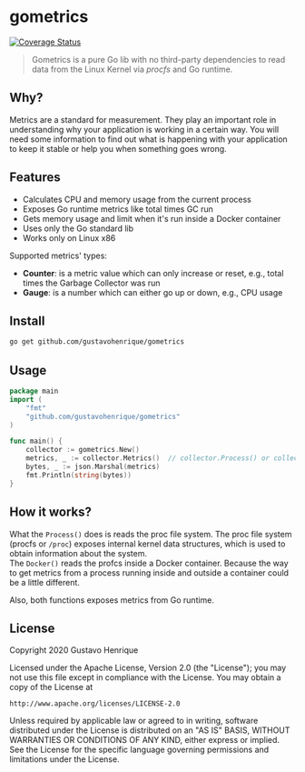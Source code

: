 gometrics
===

[![Coverage Status](https://coveralls.io/repos/github/gustavohenrique/gometrics/badge.svg?branch=main)](https://coveralls.io/github/gustavohenrique/gometrics?branch=main)

> Gometrics is a pure Go lib with no third-party dependencies to read data from the Linux Kernel via *procfs* and Go runtime.

## Why?

Metrics are a standard for measurement. They play an important role in understanding why your application is working in a certain way. You will need some information to find out what is happening with your application to keep it stable or help you when something goes wrong.

## Features

- Calculates CPU and memory usage from the current process
- Exposes Go runtime metrics like total times GC run
- Gets memory usage and limit when it's run inside a Docker container
- Uses only the Go standard lib
- Works only on Linux x86

Supported metrics' types:

- **Counter**: is a metric value which can only increase or reset, e.g., total times the Garbage Collector was run
- **Gauge**: is a number which can either go up or down, e.g., CPU usage

## Install

```sh
go get github.com/gustavohenrique/gometrics
```

## Usage

```go
package main
import (
    "fmt"
    "github.com/gustavohenrique/gometrics"
)

func main() {
    collector := gometrics.New()
    metrics, _ := collector.Metrics()  // collector.Process() or collector.Docker()
    bytes, _ := json.Marshal(metrics)
    fmt.Println(string(bytes))
}
```

## How it works?

What the `Process()` does is reads the proc file system. The proc file system (procfs or `/proc`) exposes internal kernel data structures, which is used to obtain information about the system.  
The `Docker()` reads the profcs inside a Docker container. Because the way to get metrics from a process running inside and outside a container could be a little different.

Also, both functions exposes metrics from Go runtime.

## License

Copyright 2020 Gustavo Henrique

Licensed under the Apache License, Version 2.0 (the "License");
you may not use this file except in compliance with the License.
You may obtain a copy of the License at

    http://www.apache.org/licenses/LICENSE-2.0

Unless required by applicable law or agreed to in writing, software
distributed under the License is distributed on an "AS IS" BASIS,
WITHOUT WARRANTIES OR CONDITIONS OF ANY KIND, either express or implied.
See the License for the specific language governing permissions and
limitations under the License.
